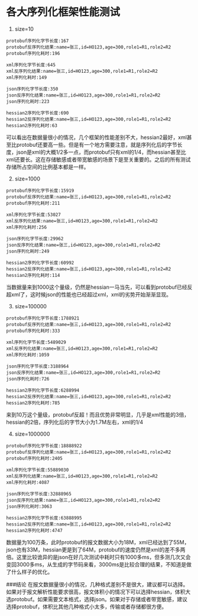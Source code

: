 # 各大序列化框架性能测试
1. size=10
```
protobuf序列化字节长度:167
protobuf反序列化结果:name=张三,id=HO123,age=300,role1=R1,role2=R2
protobuf序列化耗时:196

xml序列化字节长度:645
xml反序列化结果:name=张三,id=HO123,age=300,role1=R1,role2=R2
xml序列化耗时:149

json序列化字节长度:350
json反序列化结果:name=张三,id=HO123,age=300,role1=R1,role2=R2
json序列化耗时:223

hessian2序列化字节长度:690
hessian2反序列化结果:name=张三,id=HO123,age=300,role1=R1,role2=R2
hessian2序列化耗时:63
```
可以看出在数据量很小的情况，几个框架的性能差别不大，hessian2最好，xml甚至比protobuf还要高一些。但是有一个地方需要注意，就是序列化后的字节长度，json是xml的大概1/2多一点，而protobuf只有xml的1/4，而hessian甚至比xml还要长。这在存储敏感或者带宽敏感的场景下是至关重要的。之后的所有测试存储所占空间的比例基本都是一样。

2. size=1000
```
protobuf序列化字节长度:15919
protobuf反序列化结果:name=张三,id=HO123,age=300,role1=R1,role2=R2
protobuf序列化耗时:211

xml序列化字节长度:53027
xml反序列化结果:name=张三,id=HO123,age=300,role1=R1,role2=R2
xml序列化耗时:256

json序列化字节长度:29962
json反序列化结果:name=张三,id=HO123,age=300,role1=R1,role2=R2
json序列化耗时:249

hessian2序列化字节长度:60992
hessian2反序列化结果:name=张三,id=HO123,age=300,role1=R1,role2=R2
hessian2序列化耗时:114
```
当数据量来到1000这个量级，仍然是hessian一马当先，可以看到protobuf已经反超xml了，这时候json的性能也已经超过xml，xml的劣势开始渐渐显现。

3. size=100000
```
protobuf序列化字节长度:1788921
protobuf反序列化结果:name=张三,id=HO123,age=300,role1=R1,role2=R2
protobuf序列化耗时:333

xml序列化字节长度:5489029
xml反序列化结果:name=张三,id=HO123,age=300,role1=R1,role2=R2
xml序列化耗时:1059

json序列化字节长度:3188964
json反序列化结果:name=张三,id=HO123,age=300,role1=R1,role2=R2
json序列化耗时:726

hessian2序列化字节长度:6288994
hessian2反序列化结果:name=张三,id=HO123,age=300,role1=R1,role2=R2
hessian2序列化耗时:785
```
来到10万这个量级，protobuf反超！而且优势非常明显，几乎是xml性能的3倍，hessian的2倍，序列化后的字节大小为1.7M左右，xml的1/4

4. size=1000000
```
protobuf序列化字节长度:18888922
protobuf反序列化结果:name=张三,id=HO123,age=300,role1=R1,role2=R2
protobuf序列化耗时:2405

xml序列化字节长度:55889030
xml反序列化结果:name=张三,id=HO123,age=300,role1=R1,role2=R2
xml序列化耗时:4087

json序列化字节长度:32888965
json反序列化结果:name=张三,id=HO123,age=300,role1=R1,role2=R2
json序列化耗时:3063

hessian2序列化字节长度:63888995
hessian2反序列化结果:name=张三,id=HO123,age=300,role1=R1,role2=R2
hessian2序列化耗时:4747
```
数据量为100万条，此时protobuf的报文数据大小为18M，xml已经达到了55M，json也有33M，hessian更是到了64M，protobuf的速度仍然是xml的差不多两倍。这里比较诡异的是json在好几次测试中耗时只有1000多ms，但多测几次又会变回3000多ms，从生成的字节码来看，3000ms是比较合理的结果，不知道是做了什么样子的优化。

###结论
在报文数据量很小的情况，几种格式差别不是很大，建议都可以选择。如果对于报文解析性能要求很高，报文体积小的情况下可以选择hessian，体积大选protobuf。如果需要文本格式，选择json。如果对于存储或者带宽敏感，建议选择protobuf，体积比其他几种格式小太多，传输或者存储都很方便。